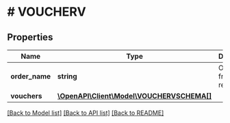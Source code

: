 # # VOUCHERV

## Properties

Name | Type | Description | Notes
------------ | ------------- | ------------- | -------------
**order_name** | **string** | Order name from client request | [optional]
**vouchers** | [**\OpenAPI\Client\Model\VOUCHERVSCHEMA[]**](VOUCHERVSCHEMA.md) |  | [optional]

[[Back to Model list]](../../README.md#models) [[Back to API list]](../../README.md#endpoints) [[Back to README]](../../README.md)
